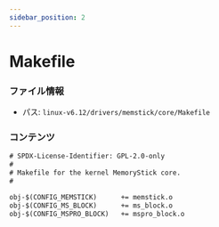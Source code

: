 ```yaml
---
sidebar_position: 2
---
```

# Makefile

### ファイル情報

- パス: `linux-v6.12/drivers/memstick/core/Makefile`

### コンテンツ

```txt
# SPDX-License-Identifier: GPL-2.0-only
#
# Makefile for the kernel MemoryStick core.
#

obj-$(CONFIG_MEMSTICK)		+= memstick.o
obj-$(CONFIG_MS_BLOCK)		+= ms_block.o
obj-$(CONFIG_MSPRO_BLOCK)	+= mspro_block.o

```
